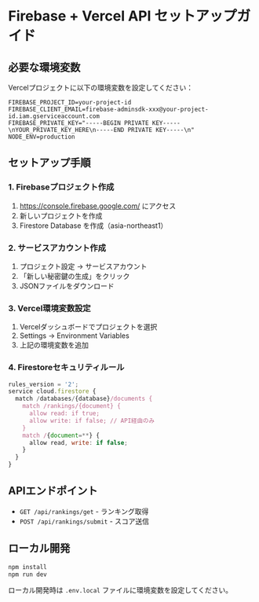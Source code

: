 # Firebase + Vercel API セットアップガイド

## 必要な環境変数

Vercelプロジェクトに以下の環境変数を設定してください：

```
FIREBASE_PROJECT_ID=your-project-id
FIREBASE_CLIENT_EMAIL=firebase-adminsdk-xxx@your-project-id.iam.gserviceaccount.com
FIREBASE_PRIVATE_KEY="-----BEGIN PRIVATE KEY-----\nYOUR_PRIVATE_KEY_HERE\n-----END PRIVATE KEY-----\n"
NODE_ENV=production
```

## セットアップ手順

### 1. Firebaseプロジェクト作成
1. https://console.firebase.google.com/ にアクセス
2. 新しいプロジェクトを作成
3. Firestore Database を作成（asia-northeast1）

### 2. サービスアカウント作成
1. プロジェクト設定 → サービスアカウント
2. 「新しい秘密鍵の生成」をクリック
3. JSONファイルをダウンロード

### 3. Vercel環境変数設定
1. Vercelダッシュボードでプロジェクトを選択
2. Settings → Environment Variables
3. 上記の環境変数を追加

### 4. Firestoreセキュリティルール
```javascript
rules_version = '2';
service cloud.firestore {
  match /databases/{database}/documents {
    match /rankings/{document} {
      allow read: if true;
      allow write: if false; // API経由のみ
    }
    match /{document=**} {
      allow read, write: if false;
    }
  }
}
```

## APIエンドポイント

- `GET /api/rankings/get` - ランキング取得
- `POST /api/rankings/submit` - スコア送信

## ローカル開発

```bash
npm install
npm run dev
```

ローカル開発時は `.env.local` ファイルに環境変数を設定してください。